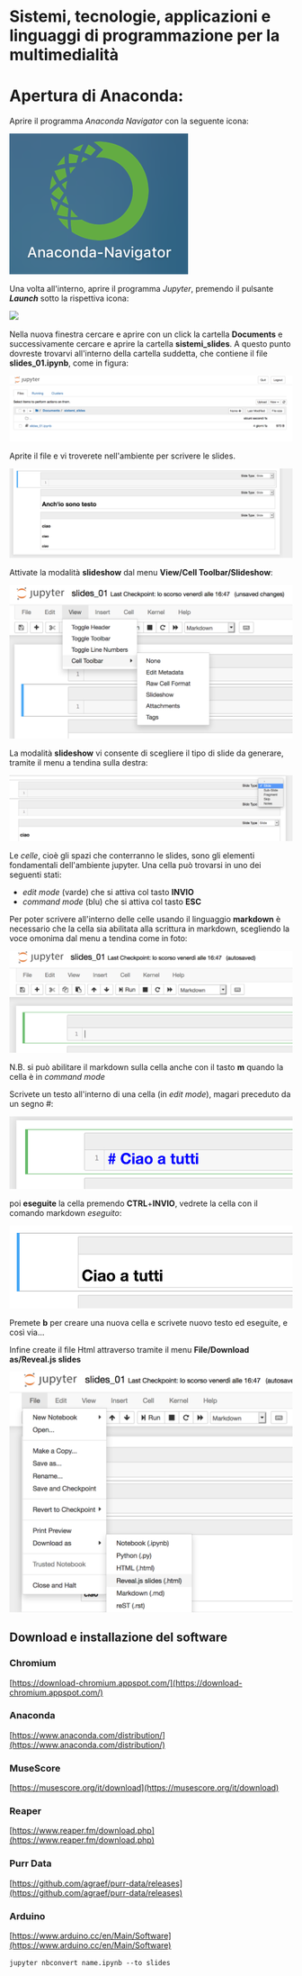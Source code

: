 # Sistemi, tecnologie, applicazioni e linguaggi di programmazione per la multimedialità

# Apertura di Anaconda:

Aprire il programma *Anaconda Navigator* con la seguente icona:

![](/immagini/01_navigator.png)

Una volta all'interno, aprire il programma *Jupyter*, premendo il pulsante ***Launch*** sotto la rispettiva icona:

![](/immagini/02_jupyter.png=150x50)

Nella nuova finestra cercare e aprire con un click la cartella **Documents** e successivamente cercare e aprire la cartella **sistemi_slides**. A questo punto dovreste trovarvi all'interno della cartella suddetta, che contiene il file **slides_01.ipynb**, come in figura:

![](/immagini/03_file_ipynb.png)

Aprite il file e vi troverete nell'ambiente per scrivere le slides.

![](/immagini/04_ambiente_jupyter.png)

Attivate la modalità **slideshow** dal menu **View/Cell Toolbar/Slideshow**:

![](/immagini/08_slideshow.png)

La modalità **slideshow** vi consente di scegliere il tipo di slide da generare, tramite il menu a tendina sulla destra:

![](/immagini/10_slides.png)

Le *celle*, cioè gli spazi che conterranno le slides, sono gli elementi fondamentali dell'ambiente jupyter. Una cella può trovarsi in uno dei seguenti stati:
- *edit mode* (varde) che si attiva col tasto **INVIO**
- *command mode* (blu) che si attiva col tasto **ESC**

Per poter scrivere all'interno delle celle usando il linguaggio **markdown** è necessario che la cella sia abilitata alla scrittura in markdown, scegliendo la voce omonima dal menu a tendina come in foto:

![](/immagini/05_markdown.png)

N.B. si può abilitare il markdown sulla cella anche con il tasto **m** quando la cella è in *command mode*

Scrivete un testo all'interno di una cella (in *edit mode*), magari preceduto da un segno #:

![](/immagini/06_testo.png)

poi **eseguite** la cella premendo **CTRL**+**INVIO**, vedrete la cella con il comando markdown *eseguito*:

![](/immagini/07_testo_exec.png)

Premete **b** per creare una nuova cella e scrivete nuovo testo ed eseguite, e così via...

Infine create il file Html attraverso tramite il menu **File/Download as/Reveal.js slides**

![](/immagini/09_export_html.png)










## Download e installazione del software

### Chromium

[https://download-chromium.appspot.com/](https://download-chromium.appspot.com/)

### Anaconda

[https://www.anaconda.com/distribution/](https://www.anaconda.com/distribution/)

### MuseScore

[https://musescore.org/it/download](https://musescore.org/it/download)

### Reaper

[https://www.reaper.fm/download.php](https://www.reaper.fm/download.php)

### Purr Data

[https://github.com/agraef/purr-data/releases](https://github.com/agraef/purr-data/releases)

### Arduino

[https://www.arduino.cc/en/Main/Software](https://www.arduino.cc/en/Main/Software)

```
jupyter nbconvert name.ipynb --to slides
```
